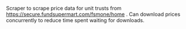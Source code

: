 Scraper to scrape price data for unit trusts from https://secure.fundsupermart.com/fsmone/home . Can download prices concurrently to reduce time spent waiting for downloads.